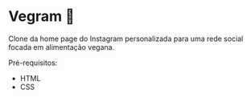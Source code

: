 # Vegram :leaves:

Clone da home page do Instagram personalizada para uma rede social focada em alimentação vegana. 

Pré-requisitos:

- HTML
- CSS

